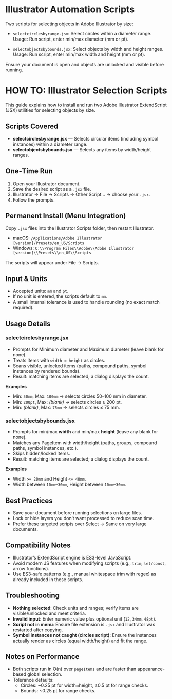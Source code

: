 # Illustrator Automation Scripts

Two scripts for selecting objects in Adobe Illustrator by size:

- `selectcirclesbyrange.jsx`: Select circles within a diameter range.  
  Usage: Run script, enter min/max diameter (mm or pt).

- `selectobjectsbybounds.jsx`: Select objects by width and height ranges.  
  Usage: Run script, enter min/max width and height (mm or pt).

Ensure your document is open and objects are unlocked and visible before running.

# HOW TO: Illustrator Selection Scripts

This guide explains how to install and run two Adobe Illustrator ExtendScript (JSX) utilities for selecting objects by size.

## Scripts Covered

- **selectcirclesbyrange.jsx** — Selects circular items (including symbol instances) within a diameter range.
- **selectobjectsbybounds.jsx** — Selects any items by width/height ranges.

## One‑Time Run

1) Open your Illustrator document.
2) Save the desired script as a `.jsx` file.
3) Illustrator → File → Scripts → Other Script… → choose your `.jsx`.
4) Follow the prompts.

## Permanent Install (Menu Integration)

Copy `.jsx` files into the Illustrator Scripts folder, then restart Illustrator.

- macOS: `/Applications/Adobe Illustrator [version]/Presets/en_US/Scripts`
- Windows: `C:\\Program Files\\Adobe\\Adobe Illustrator [version]\\Presets\\en_US\\Scripts`

The scripts will appear under File → Scripts.

## Input & Units

- Accepted units: `mm` and `pt`.
- If no unit is entered, the scripts default to `mm`.
- A small internal tolerance is used to handle rounding (no exact match required).

## Usage Details

### selectcirclesbyrange.jsx
- Prompts for Minimum diameter and Maximum diameter (leave blank for none).
- Treats items with `width ≈ height` as circles.
- Scans visible, unlocked items (paths, compound paths, symbol instances by rendered bounds).
- Result: matching items are selected; a dialog displays the count.

**Examples**
- Min: `50mm`, Max: `100mm` → selects circles 50–100 mm in diameter.
- Min: `200pt`, Max: *(blank)* → selects circles ≥ 200 pt.
- Min: *(blank)*, Max: `75mm` → selects circles ≤ 75 mm.

### selectobjectsbybounds.jsx
- Prompts for min/max **width** and min/max **height** (leave any blank for none).
- Matches any PageItem with width/height (paths, groups, compound paths, symbol instances, etc.).
- Skips hidden/locked items.
- Result: matching items are selected; a dialog displays the count.

**Examples**
- Width `>= 20mm` and Height `<= 40mm`.
- Width between `10mm`–`30mm`, Height between `10mm`–`30mm`.

## Best Practices

- Save your document before running selections on large files.
- Lock or hide layers you don’t want processed to reduce scan time.
- Prefer these targeted scripts over Select → Same on very large documents.

## Compatibility Notes

- Illustrator’s ExtendScript engine is ES3-level JavaScript.
- Avoid modern JS features when modifying scripts (e.g., `trim`, `let/const`, arrow functions).
- Use ES3-safe patterns (e.g., manual whitespace trim with regex) as already included in these scripts.

## Troubleshooting

- **Nothing selected**: Check units and ranges; verify items are visible/unlocked and meet criteria.
- **Invalid input**: Enter numeric value plus optional unit (`12`, `34mm`, `48pt`).
- **Script not in menu**: Ensure file extension is `.jsx` and Illustrator was restarted after copying.
- **Symbol instances not caught (circles script)**: Ensure the instances actually render as circles (equal width/height) and fit the range.

## Notes on Performance

- Both scripts run in O(n) over `pageItems` and are faster than appearance-based global selection.
- Tolerance defaults:
  - Circles: ~0.25 pt for width≈height, ±0.5 pt for range checks.
  - Bounds: ~0.25 pt for range checks.
